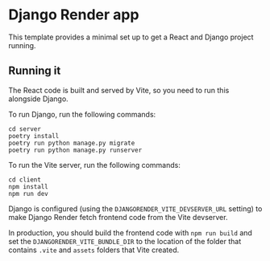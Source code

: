 # Django Render app

This template provides a minimal set up to get a React and Django project running.

## Running it

The React code is built and served by Vite, so you need to run this alongside Django.

To run Django, run the following commands:

```
cd server
poetry install
poetry run python manage.py migrate
poetry run python manage.py runserver
```

To run the Vite server, run the following commands:

```
cd client
npm install
npm run dev
```

Django is configured (using the `DJANGORENDER_VITE_DEVSERVER_URL` setting) to make Django Render fetch frontend code from the Vite devserver.

In production, you should build the frontend code with `npm run build` and set the `DJANGORENDER_VITE_BUNDLE_DIR` to the location of the folder that contains `.vite` and `assets` folders that Vite created.
